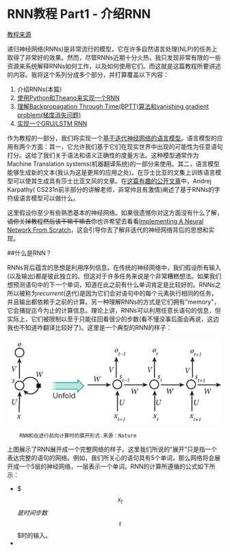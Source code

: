 # RNN教程 Part1 - 介绍RNN

[教程来源](http://www.wildml.com/2015/09/recurrent-neural-networks-tutorial-part-1-introduction-to-rnns/)

递归神经网络(RNNs)是非常流行的模型，它在许多自然语言处理(NLP)的任务上取得了非常好的效果。然而，尽管RNNs近期十分火热，我只发现非常有限的一些资源来系统解释RNNs如何工作，以及如何使用它们。而这就是这篇教程所要讲述的内容。我将这个系列分成多个部分，并打算覆盖以下内容：

1. 介绍RNNs(本篇)
2. [使用Python和Theano来实现一个RNN](http://www.wildml.com/2015/09/recurrent-neural-networks-tutorial-part-2-implementing-a-language-model-rnn-with-python-numpy-and-theano/)
3. [理解Backpropagation Through Time(BPTT)算法和vanishing gradient problem(梯度消失问题)](http://www.wildml.com/2015/10/recurrent-neural-networks-tutorial-part-3-backpropagation-through-time-and-vanishing-gradients/)
4. [实现一个GRU/LSTM RNN](http://www.wildml.com/2015/10/recurrent-neural-network-tutorial-part-4-implementing-a-grulstm-rnn-with-python-and-theano/)

作为教程的一部分，我们将实现一个[基于迭代神经网络的语言模型](http://www.fit.vutbr.cz/research/groups/speech/publi/2010/mikolov_interspeech2010_IS100722.pdf)。语言模型的应用有两个方面：其一，它允许我们基于它们在现实世界中出现的可能性为任意语句打分。这给了我们关于语法和语义正确性的度量方法。这种模型通常作为Machine Translation systems(机器翻译系统)的一部分来使用。其二，语言模型能够生成新的文本(我认为这是更屌的应用之处)。在莎士比亚的文集上训练语言模型可以使其生成具有莎士比亚文风的文章。在[这篇有趣的公开文章](http://karpathy.github.io/2015/05/21/rnn-effectiveness/)中，Andrej Karpathy( CS231n前半部分的讲解老师，非常帅且有激情)阐述了基于RNNs的字符级语言模型可以做什么。

这里假设你至少有些熟悉基本的神经网络。如果很遗憾你对这方面没有什么了解，~~请你关掉教程然后该干嘛干嘛去~~你也许希望去看看[Implementing A Neural Network From Scratch](http://www.wildml.com/2015/09/implementing-a-neural-network-from-scratch/)，这会引导你去了解非迭代的神经网络背后的思想和实现。

##什么是RNN？

RNNs背后蕴含的思想是利用序列信息。在传统的神经网络中，我们假设所有输入(以及输出)都是彼此独立的。但这对于许多任务来说是个非常糟糕想法。如果我们想预测语句中的下一个单词，知道在此之前有什么单词肯定是比较好的。RNNs之所以被称为*recurrent*(迭代)是因为它们会对语句中的每个元素执行相同的任务，并且输出都依赖于之前的计算。另一种理解RNNs的方式是它们拥有"memory"，它会捕捉迄今为止的计算信息。理论上讲，RNNs可以利用任意长语句的信息，但实际上，它们被限制以至于只能往回看很少的步数(看不懂没事后面会再说，这边我也不知道咋翻译比较好了)。这里是一个典型的RNN的样子：

![Nature上的RNN图](./img/rnn.jpg)
```
    RNN和在进行前向计算时的展开形式.来源：Nature
```

上图展示了RNN展开成一个完整网络的样子。这里我们所说的“展开”只是指一个表达完整的语句的网络。例如，我们所关心的语句具有5个单词，那么网络将会展开成一个5层的神经网络，一层表示一个单词。RNN的计算所遵循的公式如下所示：

* $$$x_{t}$$$是时间步数$$$t$$$时的输入。
* 



